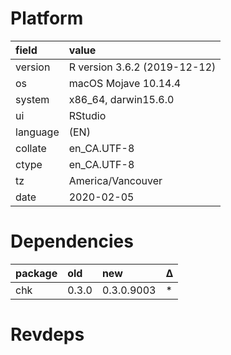 # Platform

|field    |value                        |
|:--------|:----------------------------|
|version  |R version 3.6.2 (2019-12-12) |
|os       |macOS Mojave 10.14.4         |
|system   |x86_64, darwin15.6.0         |
|ui       |RStudio                      |
|language |(EN)                         |
|collate  |en_CA.UTF-8                  |
|ctype    |en_CA.UTF-8                  |
|tz       |America/Vancouver            |
|date     |2020-02-05                   |

# Dependencies

|package |old   |new        |Δ  |
|:-------|:-----|:----------|:--|
|chk     |0.3.0 |0.3.0.9003 |*  |

# Revdeps

